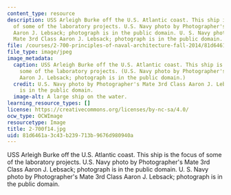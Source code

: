```yaml
---
content_type: resource
description: USS Arleigh Burke off the U.S. Atlantic coast. This ship is the focus
  of some of the laboratory projects. U.S. Navy photo by Photographer's Mate 3rd Class
  Aaron J. Lebsack; photograph is in the public domain. U. S. Navy photo by Photographer's
  Mate 3rd Class Aaron J. Lebsack; photograph is in the public domain.
file: /courses/2-700-principles-of-naval-architecture-fall-2014/81d6461a3c43b239713b9676d980940a_2-700f14.jpg
file_type: image/jpeg
image_metadata:
  caption: USS Arleigh Burke off the U.S. Atlantic coast. This ship is the focus of
    some of the laboratory projects. (U.S. Navy photo by Photographer's Mate 3rd Class
    Aaron J. Lebsack; photograph is in the public domain.)
  credit: U.S. Navy photo by Photographer's Mate 3rd Class Aaron J. Lebsack; photograph
    is in the public domain.
  image-alt: A large ship on the water.
learning_resource_types: []
license: https://creativecommons.org/licenses/by-nc-sa/4.0/
ocw_type: OCWImage
resourcetype: Image
title: 2-700f14.jpg
uid: 81d6461a-3c43-b239-713b-9676d980940a
---
```

USS Arleigh Burke off the U.S. Atlantic coast. This ship is the focus of some of the laboratory projects. U.S. Navy photo by Photographer's Mate 3rd Class Aaron J. Lebsack; photograph is in the public domain. U. S. Navy photo by Photographer's Mate 3rd Class Aaron J. Lebsack; photograph is in the public domain.